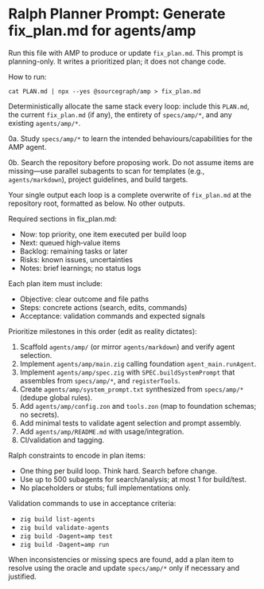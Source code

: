 # Ralph Planner Prompt: Generate fix_plan.md for agents/amp

Run this file with AMP to produce or update `fix_plan.md`. This prompt is planning-only. It writes a prioritized plan; it does not change code.

How to run:

```
cat PLAN.md | npx --yes @sourcegraph/amp > fix_plan.md
```

Deterministically allocate the same stack every loop: include this `PLAN.md`, the current `fix_plan.md` (if any), the entirety of `specs/amp/*`, and any existing `agents/amp/*`.

0a. Study `specs/amp/*` to learn the intended behaviours/capabilities for the AMP agent.

0b. Search the repository before proposing work. Do not assume items are missing—use parallel subagents to scan for templates (e.g., `agents/markdown`), project guidelines, and build targets.

Your single output each loop is a complete overwrite of `fix_plan.md` at the repository root, formatted as below. No other outputs.

Required sections in fix_plan.md:
- Now: top priority, one item executed per build loop
- Next: queued high‑value items
- Backlog: remaining tasks or later
- Risks: known issues, uncertainties
- Notes: brief learnings; no status logs

Each plan item must include:
- Objective: clear outcome and file paths
- Steps: concrete actions (search, edits, commands)
- Acceptance: validation commands and expected signals

Prioritize milestones in this order (edit as reality dictates):
1) Scaffold `agents/amp/` (or mirror `agents/markdown`) and verify agent selection.
2) Implement `agents/amp/main.zig` calling foundation `agent_main.runAgent`.
3) Implement `agents/amp/spec.zig` with `SPEC.buildSystemPrompt` that assembles from `specs/amp/*`, and `registerTools`.
4) Create `agents/amp/system_prompt.txt` synthesized from `specs/amp/*` (dedupe global rules).
5) Add `agents/amp/config.zon` and `tools.zon` (map to foundation schemas; no secrets).
6) Add minimal tests to validate agent selection and prompt assembly.
7) Add `agents/amp/README.md` with usage/integration.
8) CI/validation and tagging.

Ralph constraints to encode in plan items:
- One thing per build loop. Think hard. Search before change.
- Use up to 500 subagents for search/analysis; at most 1 for build/test.
- No placeholders or stubs; full implementations only.

Validation commands to use in acceptance criteria:
- `zig build list-agents`
- `zig build validate-agents`
- `zig build -Dagent=amp test`
- `zig build -Dagent=amp run`

When inconsistencies or missing specs are found, add a plan item to resolve using the oracle and update `specs/amp/*` only if necessary and justified.
